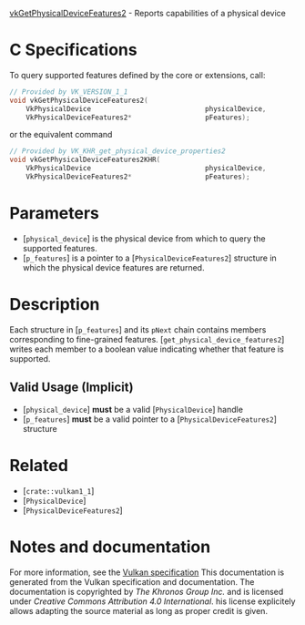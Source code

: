 [vkGetPhysicalDeviceFeatures2](https://www.khronos.org/registry/vulkan/specs/1.3-extensions/man/html/vkGetPhysicalDeviceFeatures2.html) - Reports capabilities of a physical device

# C Specifications
To query supported features defined by the core or extensions, call:
```c
// Provided by VK_VERSION_1_1
void vkGetPhysicalDeviceFeatures2(
    VkPhysicalDevice                            physicalDevice,
    VkPhysicalDeviceFeatures2*                  pFeatures);
```
or the equivalent command
```c
// Provided by VK_KHR_get_physical_device_properties2
void vkGetPhysicalDeviceFeatures2KHR(
    VkPhysicalDevice                            physicalDevice,
    VkPhysicalDeviceFeatures2*                  pFeatures);
```

# Parameters
- [`physical_device`] is the physical device from which to query the supported features.
- [`p_features`] is a pointer to a [`PhysicalDeviceFeatures2`] structure in which the physical device features are returned.

# Description
Each structure in [`p_features`] and its `pNext` chain contains members
corresponding to fine-grained features.
[`get_physical_device_features2`] writes each member to a boolean value
indicating whether that feature is supported.
## Valid Usage (Implicit)
-  [`physical_device`] **must**  be a valid [`PhysicalDevice`] handle
-  [`p_features`] **must**  be a valid pointer to a [`PhysicalDeviceFeatures2`] structure

# Related
- [`crate::vulkan1_1`]
- [`PhysicalDevice`]
- [`PhysicalDeviceFeatures2`]

# Notes and documentation
For more information, see the [Vulkan specification](https://www.khronos.org/registry/vulkan/specs/1.3-extensions/html/vkspec.html)
This documentation is generated from the Vulkan specification and documentation.
The documentation is copyrighted by *The Khronos Group Inc.* and is licensed under *Creative Commons Attribution 4.0 International*.
his license explicitely allows adapting the source material as long as proper credit is given.
        
